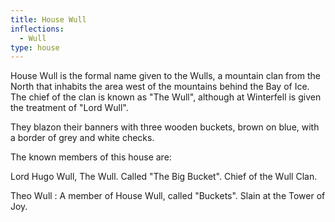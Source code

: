 ```yaml
---
title: House Wull
inflections:
  - Wull
type: house
---
```


House Wull is the formal name given to the Wulls, a mountain clan from the North that inhabits the area west of the mountains behind the Bay of Ice. The chief of the clan is known as "The Wull", although at Winterfell is given the treatment of "Lord Wull".

They blazon their banners with three wooden buckets, brown on blue, with a border of grey and white checks.

The known members of this house are:

Lord Hugo Wull, The Wull. Called "The Big Bucket". Chief of the Wull Clan.

Theo Wull : A member of House Wull, called "Buckets". Slain at the Tower of Joy.


